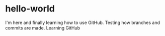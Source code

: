 # hello-world

I'm here and finally learning how to use GitHub. Testing how branches and commits are made.
Learning GitHub
